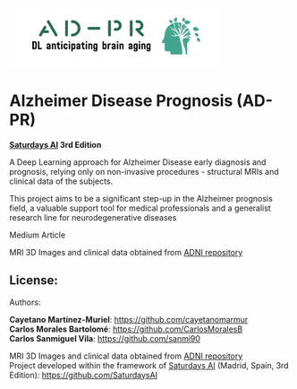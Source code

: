 ![ADPR Logo](/figures/logo_ADPR.PNG)

# Alzheimer Disease Prognosis (AD-PR) 

**[Saturdays AI](https://www.saturdays.ai/) 3rd Edition**

A Deep Learning approach for Alzheimer Disease early diagnosis and prognosis, relying only on non-invasive procedures - structural MRIs and clinical data of the subjects.

This project aims to be a significant step-up in the Alzheimer prognosis field, a valuable support tool for medical professionals and a generalist research line for neurodegenerative diseases

Medium Article

MRI 3D Images and clinical data obtained from [ADNI repository](http://adni.loni.usc.edu/)

## License:

Authors:

**Cayetano Martínez-Muriel**: https://github.com/cayetanomarmur<br/>
**Carlos Morales Bartolomé**: https://github.com/CarlosMoralesB <br/>
**Carlos Sanmiguel Vila**: https://github.com/sanmi90


MRI 3D Images and clinical data obtained from [ADNI repository](http://adni.loni.usc.edu/)<br/>
Project developed within the framework of [Saturdays AI](https://www.saturdays.ai/) (Madrid, Spain, 3rd Edition): https://github.com/SaturdaysAI
